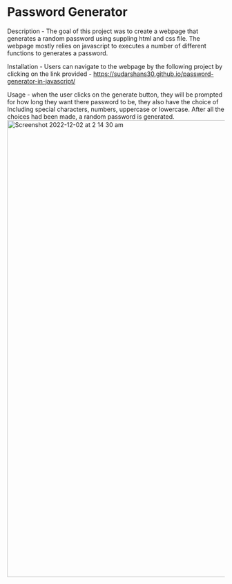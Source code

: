 # Password Generator 

Description - The goal of this project was to create a webpage that generates a random password using suppling html and css file. The webpage mostly relies on javascript to executes a number of different functions to generates a password.

Installation - Users can navigate to the webpage by the following project by clicking on the link provided -
https://sudarshans30.github.io/password-generator-in-javascript/

Usage - when the user clicks on the generate button, they will be prompted for how long they want there password to be, they also have the choice of Including special characters, numbers, uppercase or lowercase. After all the choices had been made, a random password is generated.<img width="1059" alt="Screenshot 2022-12-02 at 2 14 30 am" src="https://user-images.githubusercontent.com/117637113/205089504-6b9ffb7c-bdab-4cbc-8e7a-613d0bede364.png">
